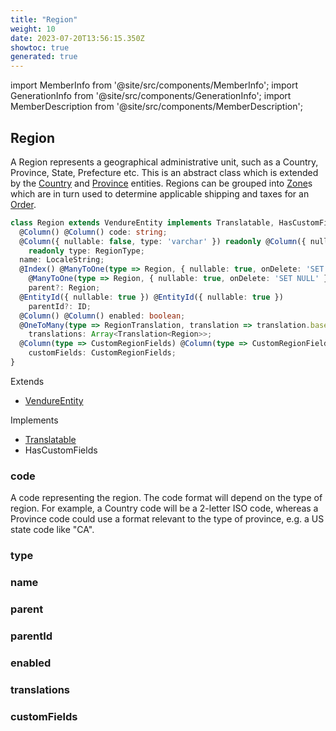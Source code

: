 ```yaml
---
title: "Region"
weight: 10
date: 2023-07-20T13:56:15.350Z
showtoc: true
generated: true
---
```

<!-- This file was generated from the Vendure source. Do not modify. Instead, re-run the "docs:build" script -->
import MemberInfo from '@site/src/components/MemberInfo';
import GenerationInfo from '@site/src/components/GenerationInfo';
import MemberDescription from '@site/src/components/MemberDescription';


## Region

<GenerationInfo sourceFile="packages/core/src/entity/region/region.entity.ts" sourceLine="22" packageName="@vendure/core" />

A Region represents a geographical administrative unit, such as a Country, Province, State, Prefecture etc.
This is an abstract class which is extended by the <a href='/typescript-api/entities/country#country'>Country</a> and <a href='/typescript-api/entities/province#province'>Province</a> entities.
Regions can be grouped into <a href='/typescript-api/entities/zone#zone'>Zone</a>s which are in turn used to determine applicable shipping and taxes for an <a href='/typescript-api/entities/order#order'>Order</a>.

```ts title="Signature"
class Region extends VendureEntity implements Translatable, HasCustomFields {
  @Column() @Column() code: string;
  @Column({ nullable: false, type: 'varchar' }) readonly @Column({ nullable: false, type: 'varchar' })
    readonly type: RegionType;
  name: LocaleString;
  @Index() @ManyToOne(type => Region, { nullable: true, onDelete: 'SET NULL' }) @Index()
    @ManyToOne(type => Region, { nullable: true, onDelete: 'SET NULL' })
    parent?: Region;
  @EntityId({ nullable: true }) @EntityId({ nullable: true })
    parentId?: ID;
  @Column() @Column() enabled: boolean;
  @OneToMany(type => RegionTranslation, translation => translation.base, { eager: true }) @OneToMany(type => RegionTranslation, translation => translation.base, { eager: true })
    translations: Array<Translation<Region>>;
  @Column(type => CustomRegionFields) @Column(type => CustomRegionFields)
    customFields: CustomRegionFields;
}
```
Extends

 * <a href='/typescript-api/entities/vendure-entity#vendureentity'>VendureEntity</a>


Implements

 * <a href='/typescript-api/entities/interfaces#translatable'>Translatable</a>
 * HasCustomFields



### code

<MemberInfo kind="property" type="string"   />

A code representing the region. The code format will depend on the type of region. For
example, a Country code will be a 2-letter ISO code, whereas a Province code could use
a format relevant to the type of province, e.g. a US state code like "CA".
### type

<MemberInfo kind="property" type="RegionType"   />


### name

<MemberInfo kind="property" type="LocaleString"   />


### parent

<MemberInfo kind="property" type="<a href='/typescript-api/entities/region#region'>Region</a>"   />


### parentId

<MemberInfo kind="property" type="<a href='/typescript-api/common/id#id'>ID</a>"   />


### enabled

<MemberInfo kind="property" type="boolean"   />


### translations

<MemberInfo kind="property" type="Array&#60;Translation&#60;<a href='/typescript-api/entities/region#region'>Region</a>&#62;&#62;"   />


### customFields

<MemberInfo kind="property" type="CustomRegionFields"   />


